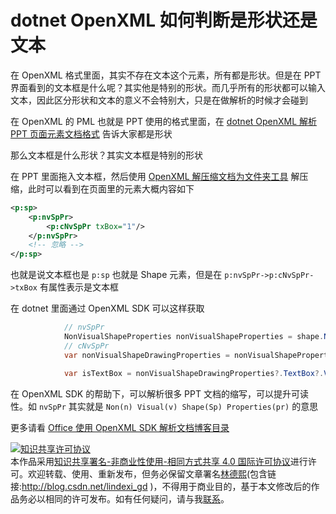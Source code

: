
# dotnet OpenXML 如何判断是形状还是文本

在 OpenXML 格式里面，其实不存在文本这个元素，所有都是形状。但是在 PPT 界面看到的文本框是什么呢？其实他是特别的形状。而几乎所有的形状都可以输入文本，因此区分形状和文本的意义不会特别大，只是在做解析的时候才会碰到

<!--more-->


<!-- CreateTime:2020/8/29 11:27:53 -->



在 OpenXML 的 PML 也就是 PPT 使用的格式里面，在 [dotnet OpenXML 解析 PPT 页面元素文档格式](https://blog.lindexi.com/post/dotnet-OpenXML-%E8%A7%A3%E6%9E%90-PPT-%E9%A1%B5%E9%9D%A2%E5%85%83%E7%B4%A0%E6%96%87%E6%A1%A3%E6%A0%BC%E5%BC%8F.html ) 告诉大家都是形状

那么文本框是什么形状？其实文本框是特别的形状

在 PPT 里面拖入文本框，然后使用 [OpenXML 解压缩文档为文件夹工具](https://blog.lindexi.com/post/dotnet-OpenXML-%E8%A7%A3%E5%8E%8B%E7%BC%A9%E6%96%87%E6%A1%A3%E4%B8%BA%E6%96%87%E4%BB%B6%E5%A4%B9%E5%B7%A5%E5%85%B7.html ) 解压缩，此时可以看到在页面里的元素大概内容如下

```xml
<p:sp>
    <p:nvSpPr>
        <p:cNvSpPr txBox="1"/>
    </p:nvSpPr>
    <!-- 忽略 -->
</p:sp>
```

也就是说文本框也是 `p:sp` 也就是 Shape 元素，但是在 `p:nvSpPr->p:cNvSpPr->txBox` 有属性表示是文本框

在 dotnet 里面通过 OpenXML SDK 可以这样获取

```csharp
            // nvSpPr
            NonVisualShapeProperties nonVisualShapeProperties = shape.NonVisualShapeProperties;
            // cNvSpPr
            var nonVisualShapeDrawingProperties = nonVisualShapeProperties?.NonVisualShapeDrawingProperties;

            var isTextBox = nonVisualShapeDrawingProperties?.TextBox?.Value is true;
```

在 OpenXML SDK 的帮助下，可以解析很多 PPT 文档的缩写，可以提升可读性。如 `nvSpPr` 其实就是 `Non(n) Visual(v) Shape(Sp) Properties(pr)` 的意思

更多请看 [Office 使用 OpenXML SDK 解析文档博客目录](https://blog.lindexi.com/post/Office-%E4%BD%BF%E7%94%A8-OpenXML-SDK-%E8%A7%A3%E6%9E%90%E6%96%87%E6%A1%A3%E5%8D%9A%E5%AE%A2%E7%9B%AE%E5%BD%95.html )






<a rel="license" href="http://creativecommons.org/licenses/by-nc-sa/4.0/"><img alt="知识共享许可协议" style="border-width:0" src="https://licensebuttons.net/l/by-nc-sa/4.0/88x31.png" /></a><br />本作品采用<a rel="license" href="http://creativecommons.org/licenses/by-nc-sa/4.0/">知识共享署名-非商业性使用-相同方式共享 4.0 国际许可协议</a>进行许可。欢迎转载、使用、重新发布，但务必保留文章署名[林德熙](http://blog.csdn.net/lindexi_gd)(包含链接:http://blog.csdn.net/lindexi_gd )，不得用于商业目的，基于本文修改后的作品务必以相同的许可发布。如有任何疑问，请与我[联系](mailto:lindexi_gd@163.com)。